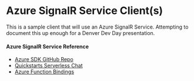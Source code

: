 # Azure SignalR Service Client(s)
This is a sample client that will use an Azure SignalR Service. Attempting to document this up enough for a Denver Dev Day presentation.

#### Azure SignalR Service Reference
* [Azure SDK GitHub Repo](https://github.com/Azure/azure-signalr)
* [Quickstarts Serverless Chat](https://github.com/Azure-Samples/signalr-service-quickstart-serverless-chat)
* [Azure Function Bindings](https://github.com/Azure/azure-functions-signalrservice-extension)
